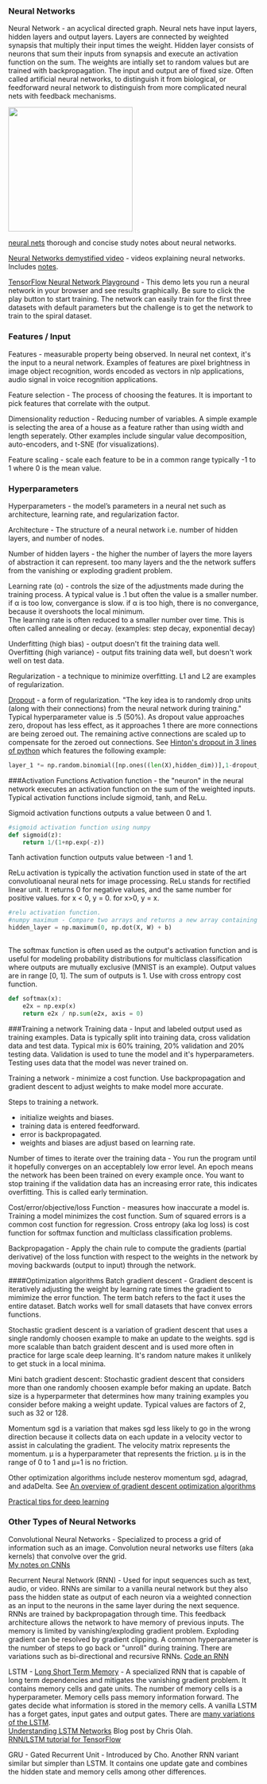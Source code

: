 ### Neural Networks
Neural Network - an acyclical directed graph. Neural nets have input layers, hidden layers and output layers. Layers are connected by weighted synapsis that multiply their input times the weight. Hidden layer consists of neurons that sum their inputs from synapsis and execute an activation function on the sum. The weights are intially set to random values but are trained with backpropagation.  The input and output are of fixed size. Often called artificial neural networks, to distinguish it from biological, or feedforward neural network to distinguish from more complicated neural nets with feedback mechanisms. 

<img src="https://github.com/andrewt3000/MachineLearning/blob/master/img/nn.png" height='250px' width='250px'/>

[neural nets](http://frnsys.com/ai_notes/machine_learning/neural_nets.html) thorough and concise study notes about neural networks.   

[Neural Networks demystified video](https://www.youtube.com/watch?v=bxe2T-V8XRs) - videos explaining neural networks. Includes [notes](https://github.com/stephencwelch/Neural-Networks-Demystified).    

[TensorFlow Neural Network Playground](http://playground.tensorflow.org/#activation=tanh&batchSize=10&dataset=circle&regDataset=reg-plane&learningRate=0.03&regularizationRate=0&noise=0&networkShape=4,2&seed=0.28720&showTestData=false&discretize=false&percTrainData=50&x=true&y=true&xTimesY=false&xSquared=false&ySquared=false&cosX=false&sinX=false&cosY=false&sinY=false&collectStats=false&problem=classification&initZero=false)  - This demo lets you run a neural network in your browser and see results graphically. Be sure to click the play button to start training. The network can easily train for the first three datasets with default parameters but the challenge is to get the network to train to the spiral dataset.  

### Features / Input
Features - measurable property being observed. In neural net context, it's  the input to a neural network.  Examples of features are pixel brightness in image object recognition, words encoded as vectors in nlp applications, audio signal in voice recognition applications.  
  
Feature selection - The process of choosing the features. It is important to pick features that correlate with the output. 

Dimensionality reduction - Reducing number of variables.  A simple example is selecting the area of a house as a feature rather than using width and length seperately. Other examples include singular value decomposition, auto-encoders, and t-SNE (for visualizations).      

Feature scaling - scale each feature to be in a common range typically -1 to 1 where 0 is the mean value.    

### Hyperparameters
Hyperparameters - the model’s parameters in a neural net such as architecture, learning rate, and regularization factor.	

Architecture - The structure of a neural network i.e. number of hidden layers, and number of nodes. 

Number of hidden layers - the higher the number of layers the more layers of abstraction it can represent. too many layers and the the network suffers from the vanishing or exploding gradient problem.  

Learning rate (&alpha;) - controls the size of the adjustments made during the training process. A typical value is .1 but often the value is a smaller number.  
if &alpha; is too low, convergance is slow.
if &alpha; is too high, there is no convergance, because it overshoots the local minimum.  
The learning rate is often reduced to a smaller number over time. This is often called annealing or decay. (examples: step decay, exponential decay)  

Underfitting (high bias) - output doesn't fit the training data well.  
Overfitting (high variance) - output fits training data well, but doesn't work well on test data.  

Regularization - a technique to minimize overfitting. L1 and L2 are examples of regularization.  

[Dropout](https://www.cs.toronto.edu/~hinton/absps/JMLRdropout.pdf) - a form of regularization. "The key idea is to randomly drop units (along with their connections) from the neural network during training." Typical hyperparameter value is .5 (50%). As dropout value approaches zero, dropout has less effect, as it approaches 1 there are more connections are being zeroed out. The remaining active connections are scaled up to compensate for the zeroed out connections. See [Hinton's dropout in 3 lines of python](https://iamtrask.github.io/2015/07/28/dropout/) which features the following example:   

```python
layer_1 *= np.random.binomial([np.ones((len(X),hidden_dim))],1-dropout_percent)[0] * (1.0/(1-dropout_percent))
```

###Activation Functions
Activation function - the "neuron" in the neural network executes an activation function on the sum of the weighted inputs. Typical activation functions include sigmoid, tanh, and ReLu.  

Sigmoid activation functions outputs a value between 0 and 1.  
```python
#sigmoid activation function using numpy
def sigmoid(z):
    return 1/(1+np.exp(-z))
```
Tanh activation function outputs value between -1 and 1.  

ReLu activation is typically the activation function used in state of the art convolutioanal neural nets for image processing. ReLu stands for rectified linear unit. It returns 0 for negative values, and the same number for positive values. for x < 0, y = 0. for x>0, y = x.  

```python
#relu activation function.
#numpy maximum - Compare two arrays and returns a new array containing the element-wise maxima
hidden_layer = np.maximum(0, np.dot(X, W) + b)
  
```


The softmax function is often used as the output's activation function and is useful for modeling probability distributions for multiclass classification where outputs are mutually exclusive (MNIST is an example). Output values are in range [0, 1]. The sum of outputs is 1. Use with cross entropy cost function.  
```python
def softmax(x):
    e2x = np.exp(x) 
    return e2x / np.sum(e2x, axis = 0)
```

###Training a network
Training data - Input and labeled output used as training examples. Data is typically split into training data, cross validation data and test data. Typical mix is 60% training, 20% validation and 20% testing data. Validation is used to tune the model and it's hyperparameters. Testing uses data that the model was never trained on.  

Training a network - minimize a cost function. Use backpropagation and gradient descent to adjust weights to make model more accurate. 

Steps to training a network.  
- initialize weights and biases.  
- training data is entered feedforward.  
- error is backpropagated.
- weights and biases are adjust based on learning rate.  

Number of times to iterate over the training data - You run the program until it hopefully converges on an acceptablely low error level. An epoch means the network has been been trained on every example once. You want to stop training if the validation data has an increasing error rate, this indicates overfitting. This is called early termination.   

Cost/error/objective/loss Function - measures how inaccurate a model is. Training a model minimizes the cost function. Sum of squared errors is a common cost function for regression. Cross entropy (aka log loss) is cost function for softmax function and multiclass classification problems.  

Backpropagation - Apply the chain rule to compute the gradients (partial derivative) of the loss function with respect to the weights in the network by moving backwards (output to input) through the network.  

####Optimization algorithms
Batch gradient descent - Gradient descent is iteratively adjusting the weight by learning rate times the gradient to mimimize the error function. The term batch refers to the fact it uses the entire dataset. Batch works well for small datasets that have convex errors functions.  

Stochastic gradient descent is a variation of gradient descent that uses a single randomly choosen example to make an update to the weights. sgd is more scalable than batch graident descent and is used more often in practice for large scale deep learning. It's random nature makes it unlikely to get stuck in a local minima.  

Mini batch gradient descent: Stochastic gradient descent that considers more than one randomly choosen example befor making an update. Batch size is a hyperparmeter that determines how many training examples you consider before making a weight update. Typical values are factors of 2, such as 32 or 128.  

Momentum sgd is a variation that makes sgd less likely to go in the wrong direction because it collects data on each update in a velocity vector to assist in calculating the gradient. The velocity matrix represents the momentum. μ is a hyperparameter that represents the friction. μ is in the range of 0 to 1 and μ=1 is no friction.  

Other optimization algorithms include nesterov momentum sgd, adagrad, and adaDelta. See [An overview of gradient descent optimization algorithms](http://sebastianruder.com/optimizing-gradient-descent/)

[Practical tips for deep learning](http://yyue.blogspot.com/2015/01/a-brief-overview-of-deep-learning.html)  

### Other Types of Neural Networks
Convolutional Neural Networks - Specialized to process a grid of information such as an image. Convolution neural networks use filters (aka kernels) that convolve over the grid.    
[My notes on CNNs](https://github.com/andrewt3000/MachineLearning/blob/master/cnn4Images.md)

Recurrent Neural Network (RNN) - Used for input sequences such as text, audio, or video. RNNs are similar to a vanilla neural network but they also pass the hidden state as output of each neuron via a weighted connection as an input to the neurons in the same layer during the next sequence. RNNs are trained by backpropagation through time.  This feedback architecture allows the network to have memory of previous inputs. The memory is limited by vanishing/exploding gradient problem. Exploding gradient can be resolved by gradient clipping. A common hyperparameter is the number of steps to go back or "unroll" during training. There are variations such as bi-directional and recursive RNNs. 
[Code an RNN](https://iamtrask.github.io/2015/11/15/anyone-can-code-lstm/)  

LSTM - [Long Short Term Memory](http://deeplearning.cs.cmu.edu/pdfs/Hochreiter97_lstm.pdf) - A specialized RNN that is capable of long term dependencies and mitigates the vanishing gradient problem. It contains memory cells and gate units. The number of memory cells is a hyperparameter. Memory cells pass memory information forward. The gates decide what information is stored in the memory cells. A vanilla LSTM has a forget gates, input gates and output gates. There are [many variations of the LSTM](http://arxiv.org/pdf/1503.04069.pdf).  
[Understanding LSTM Networks](http://colah.github.io/posts/2015-08-Understanding-LSTMs/) Blog post by Chris Olah.  
[RNN/LSTM tutorial for TensorFlow](https://www.tensorflow.org/versions/r0.10/tutorials/recurrent/index.html)  


GRU - Gated Recurrent Unit - Introduced by Cho. Another RNN variant similar but simpler than LSTM. It contains one update gate and combines the hidden state and memory cells among other differences.  

